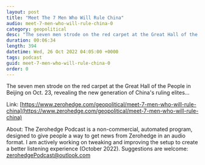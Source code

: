 ```yaml
---
layout: post
title: "Meet The 7 Men Who Will Rule China"
audio: meet-7-men-who-will-rule-china-0
category: geopolitical
desc: "The seven men strode on the red carpet at the Great Hall of the People in Beijing on Oct. 23, revealing the new generation of China's ruling elites..."
duration: 00:06:34
length: 394
datetime: Wed, 26 Oct 2022 04:05:00 +0000
tags: podcast
guid: meet-7-men-who-will-rule-china-0
order: 0
---
```

The seven men strode on the red carpet at the Great Hall of the People in Beijing on Oct. 23, revealing the new generation of China's ruling elites...

Link: [https://www.zerohedge.com/geopolitical/meet-7-men-who-will-rule-china](https://www.zerohedge.com/geopolitical/meet-7-men-who-will-rule-china)

About: The Zerohedge Podcast is a non-commercial, automated program, designed to give people a way to get news from Zerohedge in an audio format.  I am actively working on tweaking and improving the setup to create a better listening experience (October 2022).  Suggestions are welcome: [zerohedgePodcast@outlook.com](mailto:zerohedgePodcast@outlook.com)